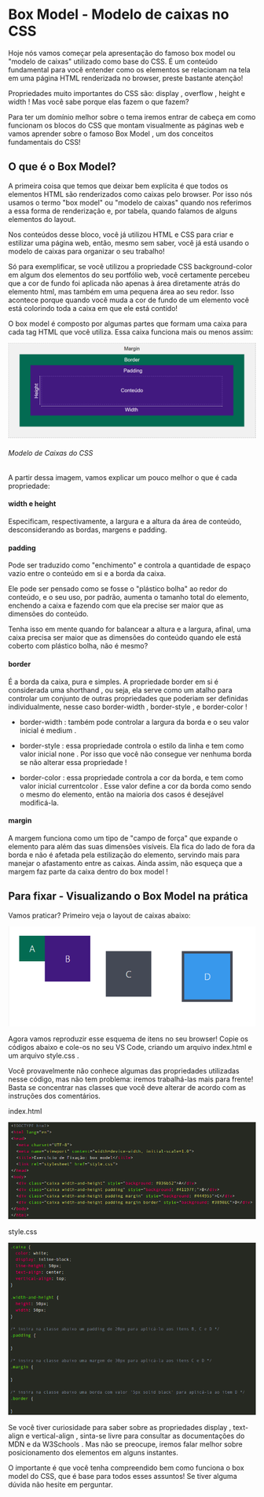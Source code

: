# Box Model - Modelo de caixas no CSS

Hoje nós vamos começar pela apresentação do famoso box model ou "modelo de caixas" utilizado como base do CSS. É um conteúdo fundamental para você entender como os elementos se relacionam na tela em uma página HTML renderizada no browser, preste bastante atenção!

Propriedades muito importantes do CSS são: display , overflow , height e width ! Mas você sabe porque elas fazem o que fazem?

Para ter um domínio melhor sobre o tema iremos entrar de cabeça em como funcionam os blocos do CSS que montam visualmente as páginas web e vamos aprender sobre o famoso Box Model , um dos conceitos fundamentais do CSS!

## O que é o Box Model?

A primeira coisa que temos que deixar bem explícita é que todos os elementos HTML são renderizados como caixas pelo browser. Por isso nós usamos o termo "box model" ou "modelo de caixas" quando nos referimos a essa forma de renderização e, por tabela, quando falamos de alguns elementos do layout.

Nos conteúdos desse bloco, você já utilizou HTML e CSS para criar e estilizar uma página web, então, mesmo sem saber, você já está usando o modelo de caixas para organizar o seu trabalho!

Só para exemplificar, se você utilizou a propriedade CSS background-color em algum dos elementos do seu portfólio web, você certamente percebeu que a cor de fundo foi aplicada não apenas à área diretamente atrás do elemento html, mas também em uma pequena área ao seu redor. Isso acontece porque quando você muda a cor de fundo de um elemento você está colorindo toda a caixa em que ele está contido!

O box model é composto por algumas partes que formam uma caixa para cada tag HTML que você utiliza. Essa caixa funciona mais ou menos assim:

![](./css-box-model.png)
###### Modelo de Caixas do CSS

A partir dessa imagem, vamos explicar um pouco melhor o que é cada propriedade:

#### width e height

Especificam, respectivamente, a largura e a altura da área de conteúdo, desconsiderando as bordas, margens e padding.

#### padding

Pode ser traduzido como "enchimento" e controla a quantidade de espaço vazio entre o conteúdo em si e a borda da caixa.

Ele pode ser pensado como se fosse o "plástico bolha" ao redor do conteúdo, e o seu uso, por padrão, aumenta o tamanho total do elemento, enchendo a caixa e fazendo com que ela precise ser maior que as dimensões do conteúdo.

Tenha isso em mente quando for balancear a altura e a largura, afinal, uma caixa precisa ser maior que as dimensões do conteúdo quando ele está coberto com plástico bolha, não é mesmo?

#### border

É a borda da caixa, pura e simples. A propriedade border em si é considerada uma shorthand , ou seja, ela serve como um atalho para controlar um conjunto de outras propriedades que poderiam ser definidas individualmente, nesse caso border-width , border-style , e border-color !

- border-width : também pode controlar a largura da borda e o seu valor inicial é medium .

- border-style : essa propriedade controla o estilo da linha e tem como valor inicial none . Por isso que você não consegue ver nenhuma borda se não alterar essa propriedade !

- border-color : essa propriedade controla a cor da borda, e tem como valor inicial currentcolor . Esse valor define a cor da borda como sendo o mesmo do elemento, então na maioria dos casos é desejável modificá-la.

#### margin

A margem funciona como um tipo de "campo de força" que expande o elemento para além das suas dimensões visíveis. Ela fica do lado de fora da borda e não é afetada pela estilização do elemento, servindo mais para manejar o afastamento entre as caixas. Ainda assim, não esqueça que a margem faz parte da caixa dentro do box model !

## Para fixar - Visualizando o Box Model na prática

Vamos praticar? Primeiro veja o layout de caixas abaixo:

![](./css-box-model-example.png)

Agora vamos reproduzir esse esquema de itens no seu browser! Copie os códigos abaixo e cole-os no seu VS Code, criando um arquivo index.html e um arquivo style.css .

Você provavelmente não conhece algumas das propriedades utilizadas nesse código, mas não tem problema: iremos trabalhá-las mais para frente! Basta se concentrar nas classes que você deve alterar de acordo com as instruções dos comentários.

index.html

![](./exemplo-index.png)

style.css

![](./exemplo-style.png)

Se você tiver curiosidade para saber sobre as propriedades display , text-align e vertical-align , sinta-se livre para consultar as documentações do MDN e da W3Schools . Mas não se preocupe, iremos falar melhor sobre posicionamento dos elementos em alguns instantes.

O importante é que você tenha compreendido bem como funciona o box model do CSS, que é base para todos esses assuntos! Se tiver alguma dúvida não hesite em perguntar.
